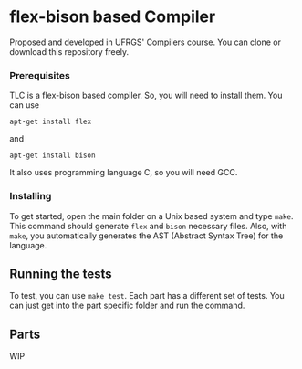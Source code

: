 # flex-bison based Compiler

Proposed and developed in UFRGS' Compilers course.
You can clone or download this repository freely.


### Prerequisites

TLC is a flex-bison based compiler. So, you will need to install them.
You can use
```
apt-get install flex
```
and
```
apt-get install bison
```
It also uses programming language C, so you will need GCC.

### Installing

To get started, open the main folder on a Unix based system and type ```make```.
This command should generate ```flex``` and ```bison``` necessary files.
Also, with ```make```, you automatically generates the AST (Abstract Syntax Tree) for the language.

## Running the tests

To test, you can use ```make test```.
Each part has a different set of tests.
You can just get into the part specific folder and run the command.

## Parts

WIP
